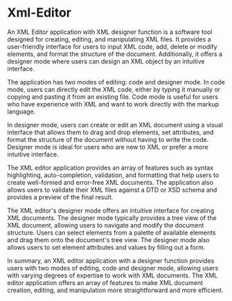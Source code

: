 # Xml-Editor

An XML Editor application with XML designer function is a software tool designed for creating, editing, and manipulating XML files. It provides a user-friendly interface for users to input XML code, add, delete or modify elements, and format the structure of the document. Additionally, it offers a designer mode where users can design an XML object by an intuitive interface.

The application has two modes of editing: code and designer mode. In code mode, users can directly edit the XML code, either by typing it manually or copying and pasting it from an existing file. Code mode is useful for users who have experience with XML and want to work directly with the markup language.

In designer mode, users can create or edit an XML document using a visual interface that allows them to drag and drop elements, set attributes, and format the structure of the document without having to write the code. Designer mode is ideal for users who are new to XML or prefer a more intuitive interface.

The XML editor application provides an array of features such as syntax highlighting, auto-completion, validation, and formatting that help users to create well-formed and error-free XML documents. The application also allows users to validate their XML files against a DTD or XSD schema and provides a preview of the final result.

The XML editor's designer mode offers an intuitive interface for creating XML documents. The designer mode typically provides a tree view of the XML document, allowing users to navigate and modify the document structure. Users can select elements from a palette of available elements and drag them onto the document's tree view. The designer mode also allows users to set element attributes and values by filling out a form.

In summary, an XML editor application with a designer function provides users with two modes of editing, code and designer mode, allowing users with varying degrees of expertise to work with XML documents. The XML editor application offers an array of features to make XML document creation, editing, and manipulation more straightforward and more efficient.
